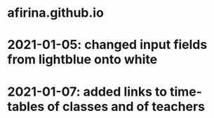 # afirina.github.io
# 2021-01-05:  changed input fields from lightblue onto white
# 2021-01-07:  added links to time-tables of classes and of teachers
